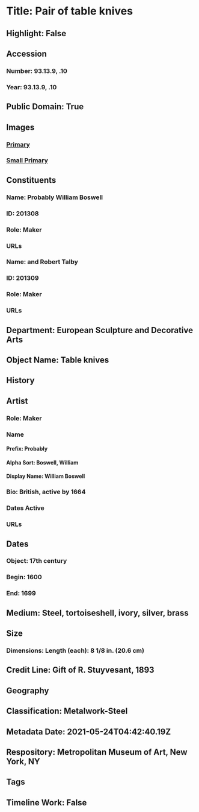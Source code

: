 # Title: Pair of table knives
## Highlight: False
## Accession
### Number: 93.13.9, .10
### Year: 93.13.9, .10
## Public Domain: True
## Images
### [Primary](https://images.metmuseum.org/CRDImages/es/original/DP-21040-081.jpg)
### [Small Primary](https://images.metmuseum.org/CRDImages/es/web-large/DP-21040-081.jpg)
## Constituents
### Name: Probably William Boswell
### ID: 201308
### Role: Maker
### URLs
### Name: and Robert Talby
### ID: 201309
### Role: Maker
### URLs
## Department: European Sculpture and Decorative Arts
## Object Name: Table knives
## History
## Artist
### Role: Maker
### Name
#### Prefix: Probably
#### Alpha Sort: Boswell, William
#### Display Name: William Boswell
### Bio: British, active by 1664
### Dates Active
### URLs
## Dates
### Object: 17th century
### Begin: 1600
### End: 1699
## Medium: Steel, tortoiseshell, ivory, silver, brass
## Size
### Dimensions: Length (each): 8 1/8 in. (20.6 cm)
## Credit Line: Gift of R. Stuyvesant, 1893
## Geography
## Classification: Metalwork-Steel
## Metadata Date: 2021-05-24T04:42:40.19Z
## Respository: Metropolitan Museum of Art, New York, NY
## Tags
## Timeline Work: False